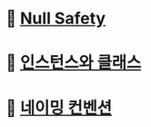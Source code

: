 # 📖 [Null Safety](https://github.com/hwangtaewook/TIL/blob/main/Dart/Null%20Safety.md)
# 📖 [인스턴스와 클래스](https://github.com/hwangtaewook/TIL/blob/main/Dart/%EC%9D%B8%EC%8A%A4%ED%84%B4%EC%8A%A4%EC%99%80%20%ED%81%B4%EB%9E%98%EC%8A%A4.md)
# 📖 [네이밍 컨벤션](https://github.com/hwangtaewook/TIL/blob/main/Dart/%EB%84%A4%EC%9D%B4%EB%B0%8D%20%EC%BB%A8%EB%B2%A4%EC%85%98.md)
